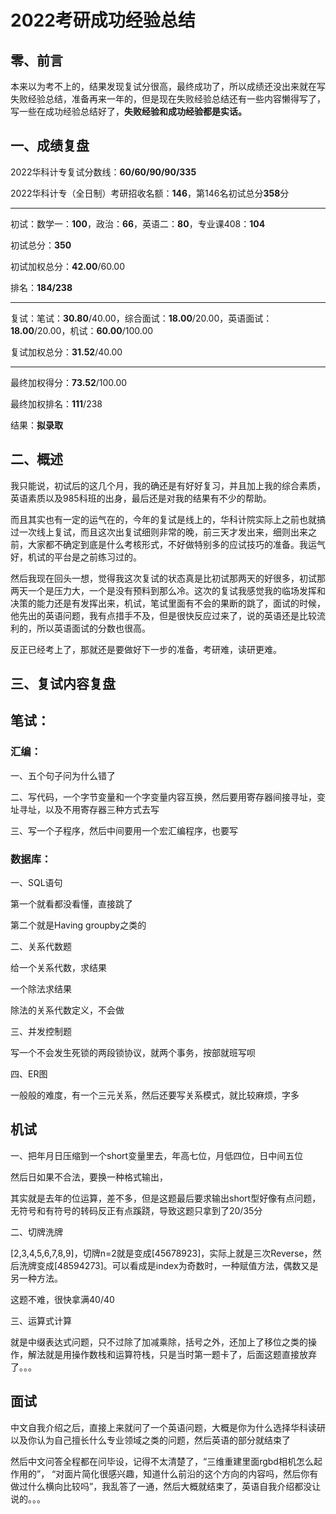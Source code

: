 # 2022考研成功经验总结

## 零、前言

本来以为考不上的，结果发现复试分很高，最终成功了，所以成绩还没出来就在写失败经验总结，准备再来一年的，但是现在失败经验总结还有一些内容懒得写了，写一些在成功经验总结好了，**失败经验和成功经验都是实话。**

## 一、成绩复盘

2022华科计专复试分数线：**60/60/90/90/335**

2022华科计专（全日制）考研招收名额：**146**，第146名初试总分**358**分

---

初试：数学一：**100**，政治：**66**，英语二：**80**，专业课408：**104**

初试总分：**350**

初试加权总分：**42.00**/60.00

排名：**184/238**

--- 

复试：笔试：**30.80**/40.00，综合面试：**18.00**/20.00，英语面试：**18.00**/20.00，机试：**60.00**/100.00

复试加权总分：**31.52**/40.00

---

最终加权得分：**73.52**/100.00

最终加权排名：**111**/238

结果：**拟录取**

## 二、概述

我只能说，初试后的这几个月，我的确还是有好好复习，并且加上我的综合素质，英语素质以及985科班的出身，最后还是对我的结果有不少的帮助。

而且其实也有一定的运气在的，今年的复试是线上的，华科计院实际上之前也就搞过一次线上复试，而且这次出复试细则非常的晚，前三天才发出来，细则出来之前，大家都不确定到底是什么考核形式，不好做特别多的应试技巧的准备。我运气好，机试的平台是之前练习过的。

然后我现在回头一想，觉得我这次复试的状态真是比初试那两天的好很多，初试那两天一个是压力大，一个是没有预料到那么冷。这次的复试我感觉我的临场发挥和决策的能力还是有发挥出来，机试，笔试里面有不会的果断的跳了，面试的时候，他先出的英语问题，我有点措手不及，但是很快反应过来了，说的英语还是比较流利的，所以英语面试的分数也很高。

反正已经考上了，那就还是要做好下一步的准备，考研难，读研更难。




## 三、复试内容复盘




## 笔试：

### 汇编：

一、五个句子问为什么错了

二、写代码，一个字节变量和一个字变量内容互换，然后要用寄存器间接寻址，变址寻址，以及不用寄存器三种方式去写

三、写一个子程序，然后中间要用一个宏汇编程序，也要写

### 数据库：

一、SQL语句

第一个就看都没看懂，直接跳了

第二个就是Having groupby之类的

二、关系代数题

给一个关系代数，求结果

一个除法求结果

除法的关系代数定义，不会做

三、并发控制题

写一个不会发生死锁的两段锁协议，就两个事务，按部就班写呗

四、ER图

一般般的难度，有一个三元关系，然后还要写关系模式，就比较麻烦，字多


## 机试

一、把年月日压缩到一个short变量里去，年高七位，月低四位，日中间五位

然后日如果不合法，要换一种格式输出，

其实就是去年的位运算，差不多，但是这题最后要求输出short型好像有点问题，无符号和有符号的转码反正有点蹊跷，导致这题只拿到了20/35分


二、切牌洗牌

[2,3,4,5,6,7,8,9]，切牌n=2就是变成[45678923]，实际上就是三次Reverse，然后洗牌变成[48594273]。可以看成是index为奇数时，一种赋值方法，偶数又是另一种方法。

这题不难，很快拿满40/40

三、运算式计算

就是中缀表达式问题，只不过除了加减乘除，括号之外，还加上了移位之类的操作，解法就是用操作数栈和运算符栈，只是当时第一题卡了，后面这题直接放弃了。。。

## 面试

中文自我介绍之后，直接上来就问了一个英语问题，大概是你为什么选择华科读研以及你认为自己擅长什么专业领域之类的问题，然后英语的部分就结束了

然后中文问答全程都在问毕设，记得不太清楚了，“三维重建里面rgbd相机怎么起作用的”， “对面片简化很感兴趣，知道什么前沿的这个方向的内容吗，然后你有做过什么横向比较吗”，我乱答了一通，然后大概就结束了，英语自我介绍都没让说的。。。
